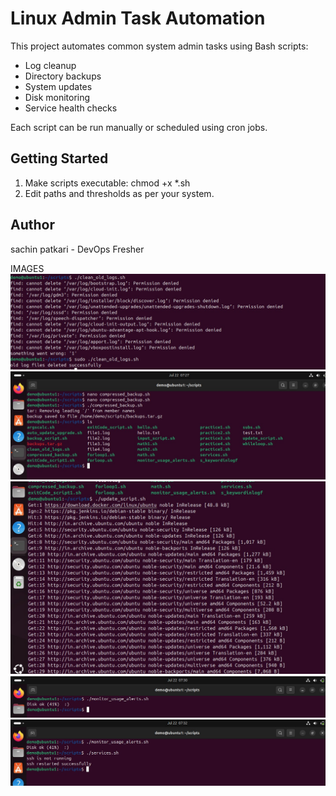 # Linux Admin Task Automation

This project automates common system admin tasks using Bash scripts:
- Log cleanup
- Directory backups
- System updates
- Disk monitoring
- Service health checks

Each script can be run manually or scheduled using cron jobs.

## Getting Started
1. Make scripts executable: chmod +x *.sh
2. Edit paths and thresholds as per your system.


## Author
sachin patkari - DevOps Fresher

IMAGES
![Scripts are Running](p1.jpg)
![Scripts are Running](p2.jpg)
![Scripts are Running](p3.jpg)
![Scripts are Running](p4.jpg)
![Scripts are Running](p5.jpg)

